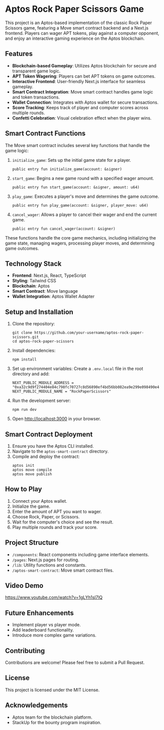# Aptos Rock Paper Scissors Game

This project is an Aptos-based implementation of the classic Rock Paper Scissors game, featuring a Move smart contract backend and a Next.js frontend. Players can wager APT tokens, play against a computer opponent, and enjoy an interactive gaming experience on the Aptos blockchain.

## Features

- **Blockchain-based Gameplay**: Utilizes Aptos blockchain for secure and transparent game logic.
- **APT Token Wagering**: Players can bet APT tokens on game outcomes.
- **Interactive Frontend**: User-friendly Next.js interface for seamless gameplay.
- **Smart Contract Integration**: Move smart contract handles game logic and token transactions.
- **Wallet Connection**: Integrates with Aptos wallet for secure transactions.
- **Score Tracking**: Keeps track of player and computer scores across multiple rounds.
- **Confetti Celebration**: Visual celebration effect when the player wins.

## Smart Contract Functions

The Move smart contract includes several key functions that handle the game logic:

1. `initialize_game`: Sets up the initial game state for a player.

   ```move
   public entry fun initialize_game(account: &signer)
   ```

2. `start_game`: Begins a new game round with a specified wager amount.

   ```move
   public entry fun start_game(account: &signer, amount: u64)
   ```

3. `play_game`: Executes a player's move and determines the game outcome.

   ```move
   public entry fun play_game(account: &signer, player_move: u64)
   ```

4. `cancel_wager`: Allows a player to cancel their wager and end the current game.
   ```move
   public entry fun cancel_wager(account: &signer)
   ```

These functions handle the core game mechanics, including initializing the game state, managing wagers, processing player moves, and determining game outcomes.

## Technology Stack

- **Frontend**: Next.js, React, TypeScript
- **Styling**: Tailwind CSS
- **Blockchain**: Aptos
- **Smart Contract**: Move language
- **Wallet Integration**: Aptos Wallet Adapter

## Setup and Installation

1. Clone the repository:

   ```
   git clone https://github.com/your-username/aptos-rock-paper-scissors.git
   cd aptos-rock-paper-scissors
   ```

2. Install dependencies:

   ```
   npm install
   ```

3. Set up environment variables:
   Create a `.env.local` file in the root directory and add:

   ```
   NEXT_PUBLIC_MODULE_ADDRESS = "0xa32c9d9f274404e84c798fc70727c8d56890ef4bd56bb082ea9e299e098490e4"
   NEXT_PUBLIC_MODULE_NAME = "RockPaperScissors"
   ```

4. Run the development server:

   ```
   npm run dev
   ```

5. Open [http://localhost:3000](http://localhost:3000) in your browser.

## Smart Contract Deployment

1. Ensure you have the Aptos CLI installed.
2. Navigate to the `aptos-smart-contract` directory.
3. Compile and deploy the contract:
   ```
   aptos init
   aptos move compile
   aptos move publish
   ```

## How to Play

1. Connect your Aptos wallet.
2. Initialize the game.
3. Enter the amount of APT you want to wager.
4. Choose Rock, Paper, or Scissors.
5. Wait for the computer's choice and see the result.
6. Play multiple rounds and track your score.

## Project Structure

- `/components`: React components including game interface elements.
- `/pages`: Next.js pages for routing.
- `/lib`: Utility functions and constants.
- `/aptos-smart-contract`: Move smart contract files.

## Video Demo

https://www.youtube.com/watch?v=1gLYh1sI7lQ

## Future Enhancements

- Implement player vs player mode.
- Add leaderboard functionality.
- Introduce more complex game variations.

## Contributing

Contributions are welcome! Please feel free to submit a Pull Request.

## License

This project is licensed under the MIT License.

## Acknowledgements

- Aptos team for the blockchain platform.
- StackUp for the bounty program inspiration.
